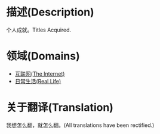 # 描述(Description)
个人成就。Titles Acquired.



# 领域(Domains)

- [互联网(The Internet)](https://github.com/littlebugyang/titles/blob/master/internet.md)
- [日常生活(Real Life)](https://github.com/littlebugyang/titles/blob/master/reallife.md)



# 关于翻译(Translation)

我想怎么翻，就怎么翻。(All translations have been rectified.)